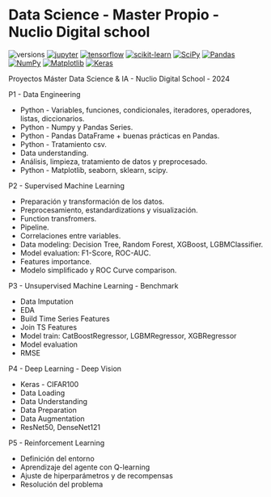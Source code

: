 # Data Science - Master Propio - Nuclio Digital school
![versions](https://img.shields.io/pypi/pyversions/pybadges.svg)
[![jupyter](https://img.shields.io/badge/Jupyter-Lab-F37626.svg?style=flat&logo=Jupyter)](https://jupyterlab.readthedocs.io/en/stable)
[![tensorflow](https://img.shields.io/badge/TensorFlow-1.12-FF6F00.svg?style=flat&logo=tensorflow)](https://www.tensorflow.org)
[![scikit-learn](https://img.shields.io/badge/scikit--learn-%23F7931E.svg?style=for-the-badge&logo=scikit-learn&logoColor=white)](https://scikit-learn.org/stable/)
[![SciPy](https://img.shields.io/badge/SciPy-%230C55A5.svg?style=for-the-badge&logo=scipy&logoColor=%white)](https://docs.scipy.org/doc/scipy/)
[![Pandas](https://img.shields.io/badge/pandas-%23150458.svg?style=for-the-badge&logo=pandas&logoColor=white)](https://pandas.pydata.org/docs/)
[![NumPy](https://img.shields.io/badge/numpy-%23013243.svg?style=for-the-badge&logo=numpy&logoColor=white)](https://numpy.org/doc/#)
[![Matplotlib](https://img.shields.io/badge/Matplotlib-%23ffffff.svg?style=for-the-badge&logo=Matplotlib&logoColor=black)](https://matplotlib.org/stable/)
[![Keras](https://img.shields.io/badge/Keras-%23D00000.svg?style=for-the-badge&logo=Keras&logoColor=white)](https://keras.io/)


Proyectos Máster Data Science & IA - Nuclio Digital School - 2024

P1 - Data Engineering
* Python - Variables, funciones, condicionales, iteradores, operadores, listas, diccionarios.
* Python - Numpy y Pandas Series.
* Python - Pandas DataFrame + buenas prácticas en Pandas.
* Python - Tratamiento csv.
* Data understanding.
* Análisis, limpieza, tratamiento de datos y preprocesado.
* Python - Matplotlib, seaborn, sklearn, scipy.


P2 - Supervised Machine Learning 
* Preparación y transformación de los datos.
* Preprocesamiento, estandardizations y visualización.
* Function transfromers.
* Pipeline.
* Correlaciones entre variables.
* Data modeling:  Decision Tree, Random Forest, XGBoost, LGBMClassifier.
* Model evaluation: F1-Score, ROC-AUC.
* Features importance.
* Modelo simplificado y ROC Curve comparison.

P3 - Unsupervised Machine Learning - Benchmark
* Data Imputation
* EDA
* Build Time Series Features
* Join TS Features
* Model train: CatBoostRegressor, LGBMRegressor, XGBRegressor
* Model evaluation
* RMSE

P4 - Deep Learning - Deep Vision
* Keras - CIFAR100
* Data Loading
* Data Understanding
* Data Preparation
* Data Augmentation
* ResNet50, DenseNet121

P5 - Reinforcement Learning
* Definición del entorno
* Aprendizaje del agente con Q-learning
* Ajuste de hiperparámetros y de recompensas
* Resolución del problema
